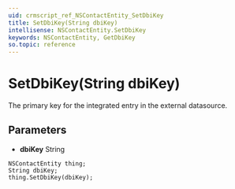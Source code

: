 ```yaml
---
uid: crmscript_ref_NSContactEntity_SetDbiKey
title: SetDbiKey(String dbiKey)
intellisense: NSContactEntity.SetDbiKey
keywords: NSContactEntity, GetDbiKey
so.topic: reference
---
```


# SetDbiKey(String dbiKey)

The primary key for the integrated entry in the external datasource.

## Parameters

* **dbiKey** String

```crmscript
NSContactEntity thing;
String dbiKey;
thing.SetDbiKey(dbiKey);
```

